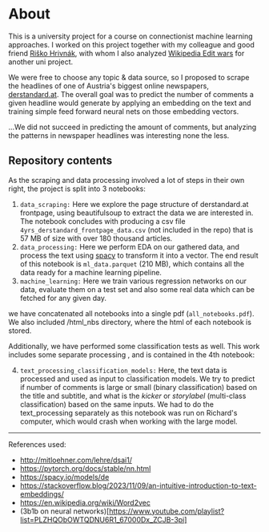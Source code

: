 # About
This is a university project for a course on connectionist machine learning approaches.
I worked on this project together with my colleague and good friend [Riško Hrivnák](https://github.com/Rrisko), with whom I also analyzed [Wikipedia Edit wars](https://github.com/Rrisko/WikiEdits) for another uni project.

We were free to choose any topic & data source, so I proposed to scrape the headlines of one of Austria's biggest online newspapers, [derstandard.at](https://www.derstandard.at/).
The overall goal was to predict the number of comments a given headline would generate by applying an embedding on the text and training simple feed forward neural nets on those embedding vectors.

...We did not succeed in predicting the amount of comments, but analyzing the patterns in newspaper headlines was interesting none the less.

## Repository contents
As the scraping and data processing involved a lot of steps in their own right, the project is split into 3 notebooks:
1. `data_scraping:` Here we explore the page structure of derstandard.at frontpage,
    using beautifulsoup to extract the data we are interested in. The notebook concludes
    with producing a csv file `4yrs_derstandard_frontpage_data.csv` (not included in the repo) that is 57 MB of
    size with over 180 thousand articles. 
2. `data_processing:` Here we perform EDA on our gathered data, and process the text
    using [spacy](https://spacy.io/) to transform it into a vector. The end result of
    this notebook is `ml_data.parquet` (210 MB), which contains all the data ready
    for a machine learning pipeline.
3. `machine_learning:` Here we train various regression networks on our data, evaluate
    them on a test set and also some real data which can be fetched for any given day.

we have concatenated all notebooks into a single pdf (`all_notebooks.pdf`).
We also included /html_nbs directory, where the html of each notebook is stored.

Additionally, we have performed some classification tests as well. This work includes
some separate processing , and is contained in the 4th notebook:

4. `text_processing_classification_models:` Here, the text data is processed
   and used as input to classification models. We try to predict if number
   of comments is large or small (binary classification) based on the title
   and subtitle, and what is the *kicker* or *storylabel* (multi-class classification)
   based on the same inputs. We had to do the text_processing separately
   as this notebook was run on Richard's computer, which would crash when
   working with the large model.

---
References used:
* http://mitloehner.com/lehre/dsai1/
* https://pytorch.org/docs/stable/nn.html
* https://spacy.io/models/de
* https://stackoverflow.blog/2023/11/09/an-intuitive-introduction-to-text-embeddings/
* https://en.wikipedia.org/wiki/Word2vec
* (3b1b on neural networks)[https://www.youtube.com/playlist?list=PLZHQObOWTQDNU6R1_67000Dx_ZCJB-3pi]
